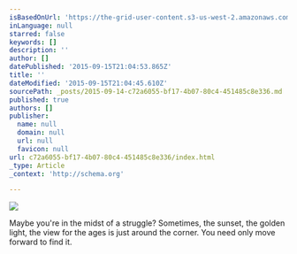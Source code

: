 ```yaml
---
isBasedOnUrl: 'https://the-grid-user-content.s3-us-west-2.amazonaws.com/e30361d4-fdbb-4dd5-afd4-7080ff963b55.jpg'
inLanguage: null
starred: false
keywords: []
description: ''
author: []
datePublished: '2015-09-15T21:04:53.865Z'
title: ''
dateModified: '2015-09-15T21:04:45.610Z'
sourcePath: _posts/2015-09-14-c72a6055-bf17-4b07-80c4-451485c8e336.md
published: true
authors: []
publisher:
  name: null
  domain: null
  url: null
  favicon: null
url: c72a6055-bf17-4b07-80c4-451485c8e336/index.html
_type: Article
_context: 'http://schema.org'

---
```

![](https://the-grid-user-content.s3-us-west-2.amazonaws.com/e30361d4-fdbb-4dd5-afd4-7080ff963b55.jpg)

Maybe you're in the midst of a struggle? Sometimes, the sunset, the golden light, the view for the ages is just around the corner. You need only move forward to find it.